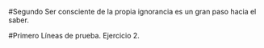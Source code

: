 #Segundo
Ser consciente
de la propia ignorancia es un gran paso
hacia el saber.

#Primero
  Líneas de prueba.
  Ejercicio 2.
